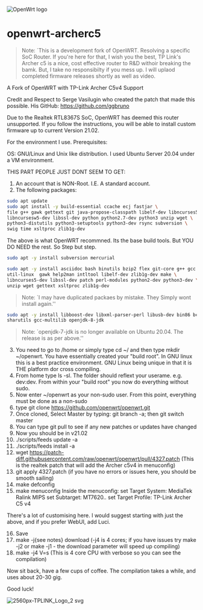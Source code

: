 ![OpenWrt logo](include/logo.png) 

openwrt-archerc5
================

>Note: `This is a development fork of OpenWRT. Resolving a specific SoC Router. If you're here for that, I wish you the best, TP Link's Archer c5 is a nice, cost effective router to R&D withoir breaking the bamk. But, I take no responsibilty if you mess up. I will uplaod completed firmware releases shortly as well as video.

A Fork of OpenWRT with TP-Link Archer C5v4 Support

Credit and Respect to Serge Vasilugin who created the patch that made
this possible. His GitHub: https://github.com/ggbruno

Due to the Realtek RTL8367S SoC, OpenWRT has deemed this router
unsupported. If you follow the instructions, you will be able to install
custom firmware up to current Version 21.02.

For the environment I use. Prerequisites:

OS: GNU/Linux and Unix like distribution. I used Ubuntu Server 20.04
under a VM environment.

THIS PART PEOPLE JUST DONT SEEM TO GET:

1.  An account that is NON-Root. I.E. A standard account.
2.  The following packages:


```sh
sudo apt update 
sudo apt install -y build-essential ccache ecj fastjar \
file g++ gawk gettext git java-propose-classpath libelf-dev libncurses5-dev \
libncursesw5-dev libssl-dev python python2.7-dev python3 unzip wget \
python3-distutils python3-setuptools python3-dev rsync subversion \
swig time xsltproc zlib1g-dev
```

The above is what OpenWRT recommned. Its the base build tools. But YOU DO NEED the rest. So Step but step. 
```sh
sudo apt -y install subversion mercurial
```


```sh
sudo apt -y install asciidoc bash binutils bzip2 flex git-core g++ gcc \
util-linux  gawk help2man intltool libelf-dev zlib1g-dev make \
libncurses5-dev libssl-dev patch perl-modules python2-dev python3-dev \
unzip wget gettext xsltproc zlib1g-dev
```

> Note: `I may have duplicated packaes by mistake. They Simply wont install again.''

```sh
sudo apt -y install libboost-dev libxml-parser-perl libusb-dev bin86 bcc \
sharutils gcc-multilib openjdk-8-jdk
```

> Note: `openjdk-7-jdk is no longer available on Ubuntu 20.04. The release
is as per above.'' 

3.  You need to go to /home or simply type cd ~/ and then type mkdir ~/openwrt. You have essentially
    created your "build root". In GNU linux this is a best practice environment. GNU Linux being unique 
    in that it is THE platform dor cross compiling.
4.  From home type ls -sl. The folder should reflext your userame. e.g. dev:dev. From within your
    "build root" you now do everything without sudo.  
5.  Now enter \~/openwrt as your non-sudo user. From this point,
    everything must be done as a non-sudo
6.  type git clone https://github.com/openwrt/openwrt.git
7.  Once cloned, Select Master by typing: git branch -a; then git switch
    master
8.  You can type git pull to see if any new patches or updates have
    changed
9.  Now you should be in v21.02
10. ./scripts/feeds update -a
11. ./scripts/feeds install -a
12. wget
    https://patch-diff.githubusercontent.com/raw/openwrt/openwrt/pull/4327.patch
    (This is the realtek patch that will add the Archer c5v4 in
    menuconfig)
13. git apply 4327.patch (if you have no errors or issues here, you
    should be smooth sailing)
14. make defconfig
15. make menuconfig Inside the menuconfig: set Target System: MediaTek
    Ralink MIPS set Subtarget: MT7620.. set Target Profile: TP-Link
    Archer C5 v4

There's a lot of customising here. I would suggest starting with just
the above, and if you prefer WebUI, add Luci.

16. Save
17. make -j{see notes} download (-j4 is 4 cores; if you have issues try
    make -j2 or make -j1 - the download parameter will speed up
    compiling)
18. make -j4 V=s (This is 4 core CPU with verbose so you can see the
    compilation)

Now sit back, have a few cups of coffee. The compilation takes a while,
and uses about 20-30 gig.

Good luck!


![2560px-TPLINK_Logo_2 svg](https://user-images.githubusercontent.com/2247180/147079098-268bb575-6389-4832-82fc-318684879cf4.png)
